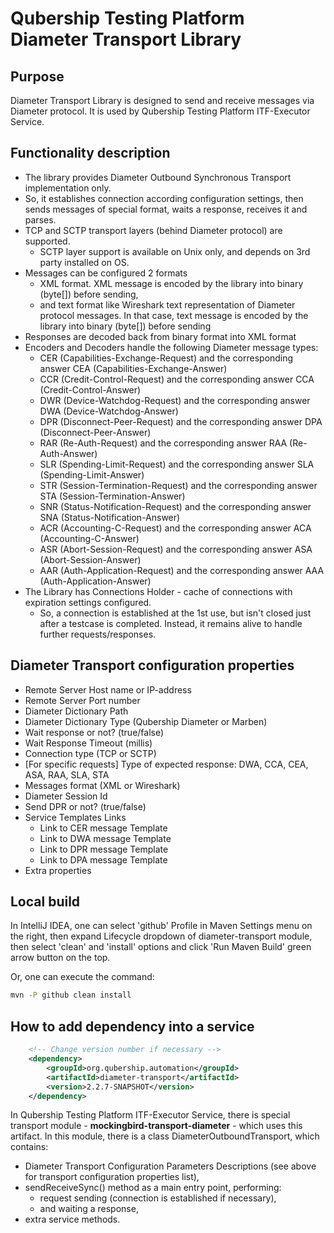# Qubership Testing Platform Diameter Transport Library

## Purpose
Diameter Transport Library is designed to send and receive messages via Diameter protocol.
It is used by Qubership Testing Platform ITF-Executor Service.

## Functionality description

- The library provides Diameter Outbound Synchronous Transport implementation only.
- So, it establishes connection according configuration settings, then sends messages of special format, waits a response, receives it and parses.
- TCP and SCTP transport layers (behind Diameter protocol) are supported.
    - SCTP layer support is available on Unix only, and depends on 3rd party installed on OS.
- Messages can be configured 2 formats
    - XML format. XML message is encoded by the library into binary (byte[]) before sending,
    - and text format like Wireshark text representation of Diameter protocol messages. In that case, text message is encoded by the library into binary (byte[]) before sending
- Responses are decoded back from binary format into XML format
- Encoders and Decoders handle the following Diameter message types:
    - CER (Capabilities-Exchange-Request) and the corresponding answer CEA (Capabilities-Exchange-Answer)
    - CCR (Credit-Control-Request) and the corresponding answer CCA (Credit-Control-Answer)
    - DWR (Device-Watchdog-Request) and the corresponding answer DWA (Device-Watchdog-Answer)
    - DPR (Disconnect-Peer-Request) and the corresponding answer DPA (Disconnect-Peer-Answer)
    - RAR (Re-Auth-Request) and the corresponding answer RAA (Re-Auth-Answer)
    - SLR (Spending-Limit-Request) and the corresponding answer SLA (Spending-Limit-Answer)
    - STR (Session-Termination-Request) and the corresponding answer STA (Session-Termination-Answer)
    - SNR (Status-Notification-Request) and the corresponding answer SNA (Status-Notification-Answer)
    - ACR (Accounting-C-Request) and the corresponding answer ACA (Accounting-C-Answer)
    - ASR (Abort-Session-Request) and the corresponding answer ASA (Abort-Session-Answer)
    - AAR (Auth-Application-Request) and the corresponding answer AAA (Auth-Application-Answer)
- The Library has Connections Holder - cache of connections with expiration settings configured. 
  - So, a connection is established at the 1st use, but isn't closed just after a testcase is completed. Instead, it remains alive to handle further requests/responses.

## Diameter Transport configuration properties

- Remote Server Host name or IP-address
- Remote Server Port number
- Diameter Dictionary Path
- Diameter Dictionary Type (Qubership Diameter or Marben)
- Wait response or not? (true/false) 
- Wait Response Timeout (millis)
- Connection type (TCP or SCTP)
- [For specific requests] Type of expected response: DWA, CCA, CEA, ASA, RAA, SLA, STA
- Messages format (XML or Wireshark)
- Diameter Session Id
- Send DPR or not? (true/false)
- Service Templates Links
  - Link to CER message Template
  - Link to DWA message Template
  - Link to DPR message Template
  - Link to DPA message Template
- Extra properties

## Local build

In IntelliJ IDEA, one can select 'github' Profile in Maven Settings menu on the right, then expand Lifecycle dropdown of diameter-transport module, then select 'clean' and 'install' options and click 'Run Maven Build' green arrow button on the top.

Or, one can execute the command:
```bash
mvn -P github clean install
```

## How to add dependency into a service
```xml
    <!-- Change version number if necessary -->
    <dependency>
        <groupId>org.qubership.automation</groupId>
        <artifactId>diameter-transport</artifactId>
        <version>2.2.7-SNAPSHOT</version>
    </dependency>
```

In Qubership Testing Platform ITF-Executor Service, there is special transport module - **mockingbird-transport-diameter** - which uses this artifact.
In this module, there is a class DiameterOutboundTransport, which contains:
- Diameter Transport Configuration Parameters Descriptions (see above for transport configuration properties list),
- sendReceiveSync() method as a main entry point, performing:
  - request sending (connection is established if necessary),
  - and waiting a response,
- extra service methods.

